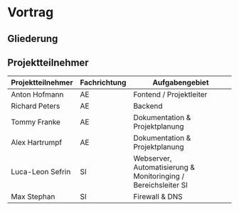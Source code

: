 # Vortrag
## Gliederung
## Projektteilnehmer

| Projektteilnehmer | Fachrichtung | Aufgabengebiet           |
| ----------------- | ------------ | ------------------------ |
| Anton Hofmann | AE | Fontend / Projektleiter |
| Richard Peters | AE | Backend |
| Tommy Franke | AE | Dokumentation & Projektplanung |
| Alex Hartrumpf | AE | Dokumentation & Projektplanung |
| Luca-Leon Sefrin | SI | Webserver, Automatisierung & Monitoringing / Bereichsleiter SI |
| Max Stephan | SI | Firewall & DNS |